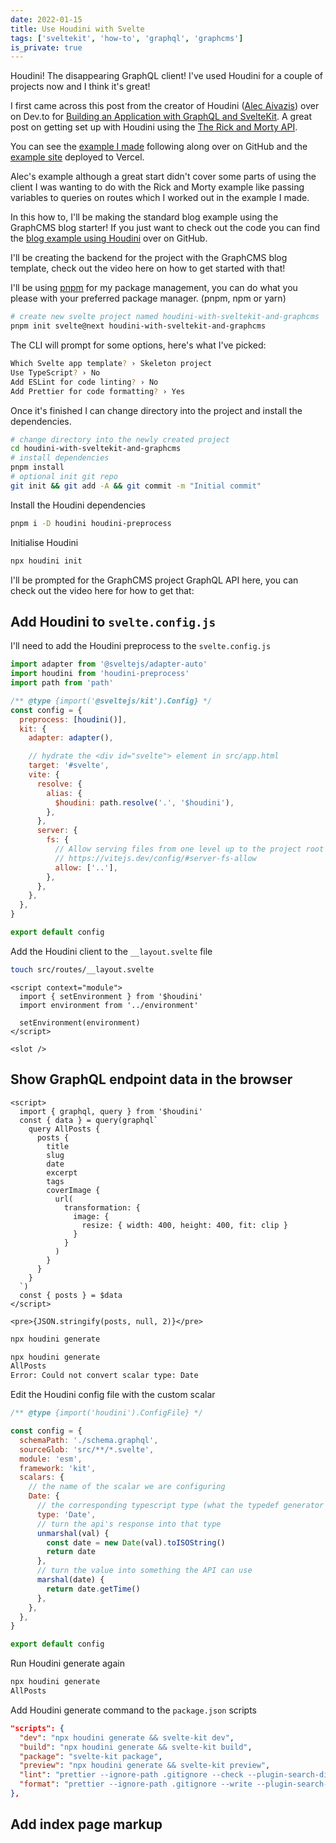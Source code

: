 ```yaml
---
date: 2022-01-15
title: Use Houdini with Svelte
tags: ['sveltekit', 'how-to', 'graphql', 'graphcms']
is_private: true
---
```


<script>
  import { YouTube } from 'sveltekit-embed'
</script>

Houdini! The disappearing GraphQL client! I've used Houdini for a
couple of projects now and I think it's great!

I first came across this post from the creator of Houdini ([Alec
Aivazis]) over on Dev.to for [Building an Application with GraphQL and
SvelteKit]. A great post on getting set up with Houdini using the [The
Rick and Morty API].

You can see the [example I made] following along over on GitHub and
the [example site] deployed to Vercel.

Alec's example although a great start didn't cover some parts of using
the client I was wanting to do with the Rick and Morty example like
passing variables to queries on routes which I worked out in the
example I made.

In this how to, I'll be making the standard blog example using the
GraphCMS blog starter! If you just want to check out the code you can
find the [blog example using Houdini] over on GitHub.

I'll be creating the backend for the project with the GraphCMS blog
template, check out the video here on how to get started with that!

<!-- cSpell:ignore CUudpo8n2FA -->

<YouTube youTubeId='CUudpo8n2FA'/>

I'll be using [pnpm] for my package management, you can do what you
please with your preferred package manager. (pnpm, npm or yarn)

```bash
# create new svelte project named houdini-with-sveltekit-and-graphcms
pnpm init svelte@next houdini-with-sveltekit-and-graphcms
```

The CLI will prompt for some options, here's what I've picked:

```bash
Which Svelte app template? › Skeleton project
Use TypeScript? › No
Add ESLint for code linting? › No
Add Prettier for code formatting? › Yes
```

Once it's finished I can change directory into the project and install
the dependencies.

```bash
# change directory into the newly created project
cd houdini-with-sveltekit-and-graphcms
# install dependencies
pnpm install
# optional init git repo
git init && git add -A && git commit -m "Initial commit"
```

Install the Houdini dependencies

```bash
pnpm i -D houdini houdini-preprocess
```

Initialise Houdini

```bash
npx houdini init
```

I'll be prompted for the GraphCMS project GraphQL API here, you can
check out the video here for how to get that:

<!-- cSpell:ignore ID8bchiyNfw -->

<YouTube youTubeId='ID8bchiyNfw'/>

## Add Houdini to `svelte.config.js`

I'll need to add the Houdini preprocess to the `svelte.config.js`

```js
import adapter from '@sveltejs/adapter-auto'
import houdini from 'houdini-preprocess'
import path from 'path'

/** @type {import('@sveltejs/kit').Config} */
const config = {
  preprocess: [houdini()],
  kit: {
    adapter: adapter(),

    // hydrate the <div id="svelte"> element in src/app.html
    target: '#svelte',
    vite: {
      resolve: {
        alias: {
          $houdini: path.resolve('.', '$houdini'),
        },
      },
      server: {
        fs: {
          // Allow serving files from one level up to the project root
          // https://vitejs.dev/config/#server-fs-allow
          allow: ['..'],
        },
      },
    },
  },
}

export default config
```

Add the Houdini client to the `__layout.svelte` file

```bash
touch src/routes/__layout.svelte
```

```svelte
<script context="module">
  import { setEnvironment } from '$houdini'
  import environment from '../environment'

  setEnvironment(environment)
</script>

<slot />
```

## Show GraphQL endpoint data in the browser

```svelte
<script>
  import { graphql, query } from '$houdini'
  const { data } = query(graphql`
    query AllPosts {
      posts {
        title
        slug
        date
        excerpt
        tags
        coverImage {
          url(
            transformation: {
              image: {
                resize: { width: 400, height: 400, fit: clip }
              }
            }
          )
        }
      }
    }
  `)
  const { posts } = $data
</script>

<pre>{JSON.stringify(posts, null, 2)}</pre>
```

```bash
npx houdini generate
```

```bash
npx houdini generate
AllPosts
Error: Could not convert scalar type: Date
```

Edit the Houdini config file with the custom scalar

```js
/** @type {import('houdini').ConfigFile} */

const config = {
  schemaPath: './schema.graphql',
  sourceGlob: 'src/**/*.svelte',
  module: 'esm',
  framework: 'kit',
  scalars: {
    // the name of the scalar we are configuring
    Date: {
      // the corresponding typescript type (what the typedef generator leaves behind in the response and operation inputs)
      type: 'Date',
      // turn the api's response into that type
      unmarshal(val) {
        const date = new Date(val).toISOString()
        return date
      },
      // turn the value into something the API can use
      marshal(date) {
        return date.getTime()
      },
    },
  },
}

export default config
```

<!-- cSpell:ignore unmarshal -->

Run Houdini generate again

```bash
npx houdini generate
AllPosts
```

Add Houdini generate command to the `package.json` scripts

```json
"scripts": {
  "dev": "npx houdini generate && svelte-kit dev",
  "build": "npx houdini generate && svelte-kit build",
  "package": "svelte-kit package",
  "preview": "npx houdini generate && svelte-kit preview",
  "lint": "prettier --ignore-path .gitignore --check --plugin-search-dir=. .",
  "format": "prettier --ignore-path .gitignore --write --plugin-search-dir=. ."
},
```

## Add index page markup

<!-- Links -->

[alec aivazis]: https://github.com/AlecAivazis
[building an application with graphql and sveltekit]:
  https://dev.to/alecaivazis/building-an-application-with-graphql-and-sveltekit-3heb
[the rick and morty api]: https://github.com/afuh/rick-and-morty-api
[short post on it here]: https://afuh.dev/the-rick-and-morty-api
[example i made]:
  https://github.com/spences10/houdini-with-svelte-example
[example site]: https://houdini-with-svelte-example.vercel.app/
[blog example using houdini]:
  https://github.com/spences10/houdini-with-sveltekit-and-graphcms
[pnpm]: https://pnpm.io/
